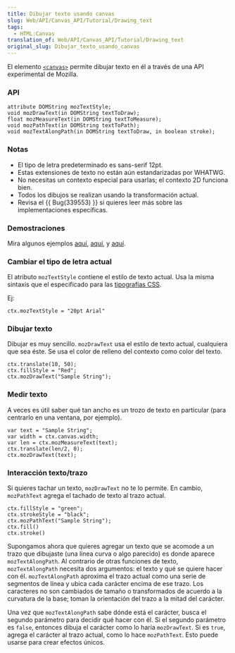 ```yaml
---
title: Dibujar texto usando canvas
slug: Web/API/Canvas_API/Tutorial/Drawing_text
tags:
  - HTML:Canvas
translation_of: Web/API/Canvas_API/Tutorial/Drawing_text
original_slug: Dibujar_texto_usando_canvas
---
```


El elemento [`<canvas>`](es/HTML/Canvas) permite dibujar texto en él a través de una API experimental de Mozilla.

### API

```
attribute DOMString mozTextStyle;
void mozDrawText(in DOMString textToDraw);
float mozMeasureText(in DOMString textToMeasure);
void mozPathText(in DOMString textToPath);
void mozTextAlongPath(in DOMString textToDraw, in boolean stroke);
```

### Notas

- El tipo de letra predeterminado es sans-serif 12pt.
- Estas extensiones de texto no están aún estandarizadas por WHATWG.
- No necesitas un contexto especial para usarlas; el contexto 2D funciona bien.
- Todos los dibujos se realizan usando la transformación actual.
- Revisa el {{ Bug(339553) }} si quieres leer más sobre las implementaciones específicas.

### Demostraciones

Mira algunos ejemplos [aquí](https://bugzilla.mozilla.org/attachment.cgi?id=273497), [aquí](https://bugzilla.mozilla.org/attachment.cgi?id=273498), y [aquí](https://bugzilla.mozilla.org/attachment.cgi?id=273499).

### Cambiar el tipo de letra actual

El atributo `mozTextStyle` contiene el estilo de texto actual. Usa la misma sintaxis que el especificado para las [tipografías CSS](es/CSS/font).

Ej:

```
ctx.mozTextStyle = "20pt Arial"
```

### Dibujar texto

Dibujar es muy sencillo. `mozDrawText` usa el estilo de texto actual, cualquiera que sea éste. Se usa el color de relleno del contexto como color del texto.

```
ctx.translate(10, 50);
ctx.fillStyle = "Red";
ctx.mozDrawText("Sample String");
```

### Medir texto

A veces es útil saber qué tan ancho es un trozo de texto en particular (para centrarlo en una ventana, por ejemplo).

```
var text = "Sample String";
var width = ctx.canvas.width;
var len = ctx.mozMeasureText(text);
ctx.translate(len/2, 0);
ctx.mozDrawText(text);
```

### Interacción texto/trazo

Si quieres tachar un texto, `mozDrawText` no te lo permite. En cambio, `mozPathText` agrega el tachado de texto al trazo actual.

```
ctx.fillStyle = "green";
ctx.strokeStyle = "black";
ctx.mozPathText("Sample String");
ctx.fill()
ctx.stroke()
```

Supongamos ahora que quieres agregar un texto que se acomode a un trazo que dibujaste (una línea curva o algo parecido) es donde aparece `mozTextAlongPath`. Al contrario de otras funciones de texto, `mozTextAlongPath` necesita dos argumentos: el texto y qué se quiere hacer con él. `mozTextAlongPath` aproxima el trazo actual como una serie de segmentos de línea y ubica cada carácter encima de ese trazo. Los caracteres no son cambiados de tamaño o transformados de acuerdo a la curvatura de la base; toman la orientación del trazo a la mitad del carácter.

Una vez que `mozTextAlongPath` sabe dónde está el carácter, busca el segundo parámetro para decidir qué hacer con él. Si el segundo parámetro es `false`, entonces dibuja el carácter como lo haría `mozDrawText`. Si es `true`, agrega el carácter al trazo actual, como lo hace `mozPathText`. Esto puede usarse para crear efectos únicos.
